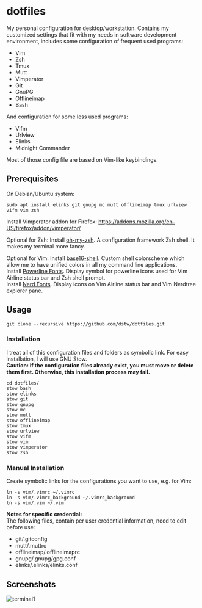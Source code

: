 # dotfiles

My personal configuration for desktop/workstation. Contains my customized
settings that fit with my needs in software development environment, includes
some configuration of frequent used programs:

* Vim
* Zsh
* Tmux
* Mutt
* Vimperator
* Git
* GnuPG
* Offlineimap
* Bash

And configuration for some less used programs:

* Vifm
* Urlview
* Elinks
* Midnight Commander

Most of those config file are based on Vim-like keybindings.

Prerequisites
-------------

On Debian/Ubuntu system:

	sudo apt install elinks git gnupg mc mutt offlineimap tmux urlview vifm vim zsh

Install Vimperator addon for Firefox:
https://addons.mozilla.org/en-US/firefox/addon/vimperator/

Optional for Zsh:
Install [oh-my-zsh](https://github.com/robbyrussell/oh-my-zsh). A configuration
framework Zsh shell. It makes my terminal more fancy.

Optional for Vim:
Install [base16-shell](https://github.com/chriskempson/base16-shell). Custom
shell colorscheme which allow me to have unified colors in all my command
line applications.  
Install [Powerline Fonts](https://github.com/powerline/fonts). Display
symbol for powerline icons used for Vim Airline status bar and Zsh shell prompt.  
Install [Nerd Fonts](https://github.com/ryanoasis/nerd-fonts). Display
icons on Vim Airline status bar and Vim Nerdtree explorer pane.

Usage
-----

	git clone --recursive https://github.com/dstw/dotfiles.git

### Installation

I treat all of this configuration files and folders as symbolic link.
For easy installation, I will use GNU Stow.  
**Caution: if the configuration files already exist, you must move or delete
them first. Otherwise, this installation process may fail.**

	cd dotfiles/
	stow bash
	stow elinks
	stow git
	stow gnupg
	stow mc
	stow mutt
	stow offlineimap
	stow tmux
	stow urlview
	stow vifm
	stow vim
	stow vimperator
	stow zsh

### Manual Installation

Create symbolic links for the configurations you want to use, e.g. for Vim:

	ln -s vim/.vimrc ~/.vimrc
	ln -s vim/.vimrc_background ~/.vimrc_background
	ln -s vim/.vim ~/.vim

**Notes for specific credential:**  
The following files, contain per user credential information, need to edit
before use:

* git/.gitconfig
* mutt/.muttrc
* offlineimap/.offlineimaprc
* gnupg/.gnupg/gpg.conf
* elinks/.elinks/elinks.conf

Screenshots
-----------

![terminal1](https://github.com/dstw/dotfiles/raw/master/screenshots/terminal1.png)
